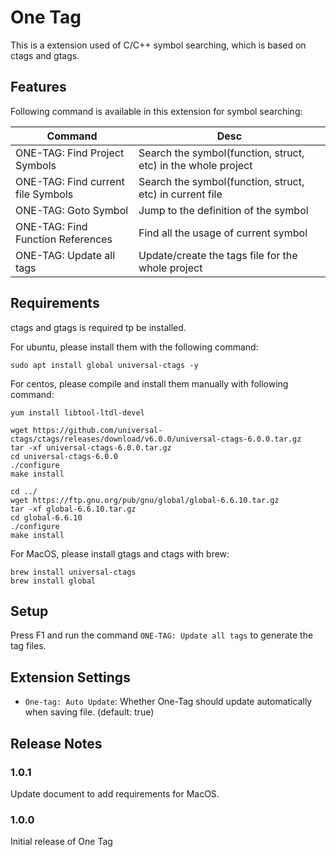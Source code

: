 # One Tag

This is a extension used of C/C++ symbol searching, which is based on ctags and gtags.

## Features

Following command is available in this extension for symbol searching:

|Command                        |Desc      |
|-------------------------------|----------|
|ONE-TAG: Find Project Symbols  | Search the symbol(function, struct, etc) in the whole project |
|ONE-TAG: Find current file Symbols | Search the symbol(function, struct, etc) in current file |
|ONE-TAG: Goto Symbol           | Jump to the definition of the symbol |
|ONE-TAG: Find Function References | Find all the usage of current symbol |
|ONE-TAG: Update all tags       | Update/create the tags file for the whole project |

## Requirements

ctags and gtags is required tp be installed.

For ubuntu, please install them with the following command:

```shell
sudo apt install global universal-ctags -y
```

For centos, please compile and install them manually with following command:

```shell
yum install libtool-ltdl-devel

wget https://github.com/universal-ctags/ctags/releases/download/v6.0.0/universal-ctags-6.0.0.tar.gz
tar -xf universal-ctags-6.0.0.tar.gz
cd universal-ctags-6.0.0
./configure
make install

cd ../
wget https://ftp.gnu.org/pub/gnu/global/global-6.6.10.tar.gz
tar -xf global-6.6.10.tar.gz
cd global-6.6.10
./configure
make install
```

For MacOS, please install gtags and ctags with brew:

```shell
brew install universal-ctags
brew install global
```

## Setup

Press F1 and run the command `ONE-TAG: Update all tags` to generate the tag files.

## Extension Settings

* `One-tag: Auto Update`: Whether One-Tag should update automatically when saving file. (default: true)


## Release Notes

### 1.0.1

Update document to add requirements for MacOS.

### 1.0.0

Initial release of One Tag

